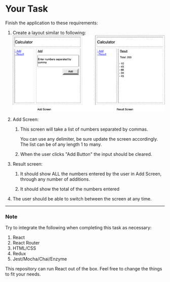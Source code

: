 # Your Task

Finish the application to these requirements:

 1. Create a layout similar to following:
    ![layout](config/test-layout.png)

 1. Add Screen:
    1. This screen will take a list of numbers separated by commas.
       
       You can use any delimiter, be sure update the screen accordingly.<br>
       The list can be of any length 1 to many.
       
    1. When the user clicks "Add Button" the input should be cleared.

 1. Result screen:
    1. It should show ALL the numbers entered by the user in Add Screen, through any number of additions.
    
    1. It should show the total of the numbers entered
    
 1. The user should be able to switch between the screen at any time.
    
---

### Note

Try to integrate the following when completing this task as necessary:

 1. React
 1. React Router
 1. HTML/CSS
 1. Redux
 1. Jest/Mocha/Chai/Enzyme
    
This repository can run React out of the box. Feel free to change the things to fit your needs.
